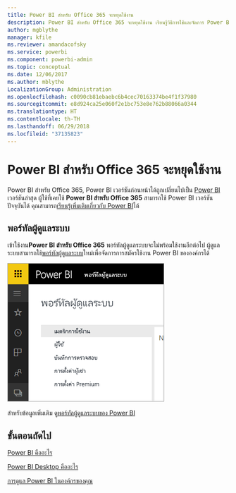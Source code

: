 ```yaml
---
title: Power BI สำหรับ Office 365 จะหยุดใช้งาน
description: Power BI สำหรับ Office 365 จะหยุดใช้งาน เรียนรู้วิธีการใช้และจัดการ Power BI เวอร์ชั่นปัจจุบัน
author: mgblythe
manager: kfile
ms.reviewer: amandacofsky
ms.service: powerbi
ms.component: powerbi-admin
ms.topic: conceptual
ms.date: 12/06/2017
ms.author: mblythe
LocalizationGroup: Administration
ms.openlocfilehash: c0090cb81ebaebc6b4cec70163374be4f1f37980
ms.sourcegitcommit: e8d924ca25e060f2e1bc753e8e762b88066a0344
ms.translationtype: HT
ms.contentlocale: th-TH
ms.lasthandoff: 06/29/2018
ms.locfileid: "37135823"
---
```

# <a name="power-bi-for-office-365-is-retired"></a>Power BI สำหรับ Office 365 จะหยุดใช้งาน
Power BI สำหรับ Office 365, Power BI เวอร์ชันก่อนหน้าได้ถูกเปลี่ยนไปเป็น [Power BI](https://powerbi.microsoft.com) เวอร์ชันล่าสุด ผู้ใช้ที่เคยใช้ **Power BI สำหรับ Office 365** สามารถใช้ Power BI เวอร์ชันปัจจุบันได้ คุณสามารถ[เรียนรู้เพิ่มเติมเกี่ยวกับ Power BI](service-get-started.md)ได้

## <a name="the-admin-portal"></a>พอร์ทัลผู้ดูแลระบบ
เข้าใช้งาน**Power BI สำหรับ Office 365** พอร์ทัลผู้ดูแลระบบจะไม่พร้อมใช้งานอีกต่อไป ผู้ดูแลระบบสามารถใช้[พอร์ทัลผู้ดูแลระบบ](https://app.powerbi.com/admin-portal)ใหม่เพื่อจัดการการสมัครใช้งาน Power BI ขององค์กรได้

![](media/service-admin-o365portal-retired/powerbi-admin-landing-page.png)

สำหรับข้อมูลเพิ่มเติม ดู[พอร์ทัลผู้ดูแลระบบของ Power BI](service-admin-portal.md)

## <a name="next-steps"></a>ขั้นตอนถัดไป
[Power BI คืออะไร](power-bi-overview.md)

[Power BI Desktop คืออะไร](desktop-what-is-desktop.md)

[การดูแล Power BI ในองค์กรของคุณ](service-admin-administering-power-bi-in-your-organization.md)
